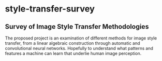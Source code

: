 # style-transfer-survey

## Survey of Image Style Transfer Methodologies


The proposed project is an examination of different methods for image style transfer, from a linear algebraic construction through automatic and convolutional neural networks. Hopefully to understand what patterns and features a machine can learn that underlie human image perception.
